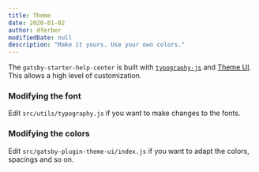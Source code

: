 ```yaml
---
title: Theme
date: 2020-01-02
author: dferber
modifiedDate: null
description: "Make it yours. Use your own colors."
---
```


The `gatsby-starter-help-center` is built with [`typography-js`](https://www.gatsbyjs.org/docs/typography-js/) and [Theme UI](https://theme-ui.com/packages/gatsby-plugin/). This allows a high level of customization.

### Modifying the font

Edit `src/utils/typography.js` if you want to make changes to the fonts.

### Modifying the colors

Edit `src/gatsby-plugin-theme-ui/index.js` if you want to adapt the colors, spacings and so on.
